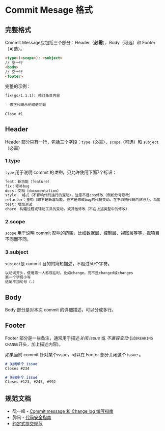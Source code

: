 # Commit Mesage 格式

## 完整格式

Commit Message应包括三个部分：Header（**必需**），Body（可选）和 Footer（可选）。

```markdown
<type>(<scope>): <subject>
// 空一行
<body>
// 空一行
<footer>
```

完整的示例：

```markdown
fix(go/1.1.1): 修订条目内容
 
- 修正代码示例缩进问题
 
Close #1
```



## Header

Header 部分只有一行，包括三个字段：`type`（必需）、`scope`（可选）和 `subject`（必需）

### 1.type

`type` 用于说明 commit 的*类别*，只允许使用下面7个标识：

```markdown
feat：新功能（feature）
fix：修补bug
docs：文档（documentation）
style： 格式（不影响代码运行的变动），注意不是css修改（例如分号修改）
refactor：重构（即不是新增功能，也不是修改bug的代码变动。在不影响代码内部行为、功能下的代码修改）
test：增加测试
chore：构建过程或辅助工具的变动，或其他修改（不在上述类型中的修改）
```



### 2.scope

`scope` 用于说明 commit 影响的范围，比如数据层、控制层、视图层等等，视项目不同而不同。



### 3.subject

`subject`是 commit 目的的简短描述，不超过50个字符。

```markdown
以动词开头，使用第一人称现在时，比如change，而不是changed或changes
第一个字母小写
结尾不加句号（.）
```



## Body

Body 部分是对本次 commit 的详细描述，可以分成多行。



## Footer

Footer 部分是一些备注，通常用于描述*关闭 Issue* 或 *不兼容变动* (以`BREAKING CHANGE`开头，加上描述内容)。

如果当前 commit 针对某个issue，可以在 Footer 部分关闭这个 issue 。

```markdown
# 关闭单个 issue
Closes #234

# 关闭多个 issue
Closes #123, #245, #992
```



## 规范文档

- 阮一峰 - [Commit message 和 Change log 编写指南](http://www.ruanyifeng.com/blog/2016/01/commit_message_change_log.html)
- 腾讯 - [代码安全指南](https://github.com/Tencent/secguide/blob/main/CONTRIBUTING.md#i-commit-mesage-%E7%BC%96%E5%86%99%E6%8C%87%E5%BC%95)
- [约定式提交规范](https://www.conventionalcommits.org/zh-hans/)

